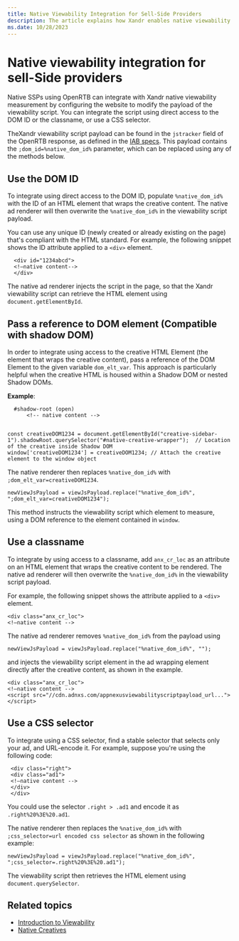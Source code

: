 ```yaml
---
title: Native Viewability Integration for Sell-Side Providers
description: The article explains how Xandr enables native viewability measurement for Sell-Side Providers. This is achieved by configuring the website to modify the payload of the viewability script.
ms.date: 10/28/2023
---
```


# Native viewability integration for sell-Side providers

Native SSPs using OpenRTB can integrate with Xandr native viewability measurement by configuring the website to modify the payload of the viewability script.
You can integrate the script using direct access to the DOM ID or the classname, or use a CSS selector.

TheXandr viewability script payload can be found in the `jstracker` field of the OpenRTB response, as defined in the [IAB specs](https://www.iab.com/wp-content/uploads/2016/03/OpenRTB-Native-Ads-Specification-1-1_2016.pdf). This payload contains the `;dom_id=%native_dom_id%` parameter, which can be replaced using any of the methods below.

## Use the DOM ID

To integrate using direct access to the DOM ID, populate `%native_dom_id%` with the ID of an HTML element that wraps the creative content. The native ad renderer will then overwrite the `%native_dom_id%` in the viewability script payload.

You can use any unique ID (newly created or already existing on the page) that's compliant with the HTML standard. For example, the following snippet shows the ID attribute applied to a `<div>` element.

```
  <div id="1234abcd">
  <!—native content-->
  </div>
```

The native ad renderer injects the script in the page, so that the Xandr viewability script can retrieve the HTML element using `document.getElementById`.

## Pass a reference to DOM element (Compatible with shadow DOM)

In order to integrate using access to the creative HTML Element (the element that wraps the creative content), pass a reference of the DOM Element to the given variable `dom_elt_var`. This approach is particularly helpful when the creative HTML is housed within a Shadow DOM or nested Shadow DOMs.

**Example**:

```
  #shadow-root (open)
      <!-- native content -->
    

const creativeDOM1234 = document.getElementById("creative-sidebar-1").shadowRoot.querySelector("#native-creative-wrapper");  // Location of the creative inside Shadow DOM
window['creativeDOM1234'] = creativeDOM1234; // Attach the creative element to the window object
```

The native renderer then replaces `%native_dom_id%` with `;dom_elt_var=creativeDOM1234`.

```
newViewJsPayload = viewJsPayload.replace("%native_dom_id%", ";dom_elt_var=creativeDOM1234");
```
This method instructs the viewability script which element to measure, using a DOM reference to the element contained in `window`.

## Use a classname

To integrate by using access to a classname, add `anx_cr_loc` as an attribute on an HTML element that wraps the creative content to be rendered. The native ad renderer will then overwrite the `%native_dom_id%` in the viewability script payload.

For example, the following snippet shows the attribute applied to a `<div>` element.

```
<div class="anx_cr_loc">  
<!—native content -->
```

The native ad renderer removes `%native_dom_id%` from the payload using

```
newViewJsPayload = viewJsPayload.replace("%native_dom_id%", "");
```

and injects the viewability script element in the ad wrapping element directly after the creative content, as shown in the example.

```
<div class="anx_cr_loc">
<!—native content -->
<script src="//cdn.adnxs.com/appnexusviewabilityscriptpayload_url...">
</script>
```

## Use a CSS selector

To integrate using a CSS selector, find a stable selector that selects only your ad, and URL-encode it. For example, suppose you're using the following code:

```
 <div class="right">
 <div class="ad1">
 <!—native content -->
 </div>
 </div>  
```

You could use the selector `.right > .ad1` and encode it as `.right%20%3E%20.ad1`.

The native renderer then replaces the `%native_dom_id%` with `;css_selector=url encoded css selector` as shown in the following example:

```
newViewJsPayload = viewJsPayload.replace("%native_dom_id%", ";css_selector=.right%20%3E%20.ad1");
```

The viewability script then retrieves the HTML element using `document.querySelector`.

## Related topics

- [Introduction to Viewability](introduction-to-viewability.md)
- [Native Creatives](native-creatives.md)